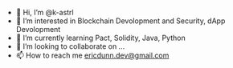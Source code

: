 - 👋 Hi, I’m @k-astrl
- 👀 I’m interested in Blockchain Devolopment and Security, dApp Devolopment 
- 🌱 I’m currently learning Pact, Solidity, Java, Python
- 💞️ I’m looking to collaborate on ...
- 📫 How to reach me ericdunn.dev@gmail.com

<!---
k-astrl/k-astrl is a ✨ special ✨ repository because its `README.md` (this file) appears on your GitHub profile.
You can click the Preview link to take a look at your changes.
--->
